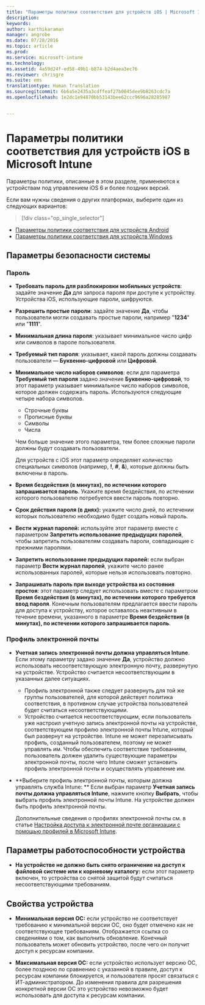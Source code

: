 ```yaml
---
title: "Параметры политики соответствия для устройств iOS | Microsoft Intune"
description: 
keywords: 
author: karthikaraman
manager: angrobe
ms.date: 07/28/2016
ms.topic: article
ms.prod: 
ms.service: microsoft-intune
ms.technology: 
ms.assetid: 4a59d24f-ed58-49b1-b874-b2d4aea3ec76
ms.reviewer: chrisgre
ms.suite: ems
translationtype: Human Translation
ms.sourcegitcommit: 6b6a5e2435a3cdffeaf27b0045dee9b8263cdc7a
ms.openlocfilehash: 1e2dc1e94870bb53143bee62ccc9696a28285987


---
```



# Параметры политики соответствия для устройств iOS в Microsoft Intune

Параметры политики, описанные в этом разделе, применяются к устройствам под управлением iOS 6 и более поздних версий.

Если вам нужны сведения о других платформах, выберите один из следующих вариантов:
> [!div class="op_single_selector"]
- [Параметры политики соответствия для устройств Android](android-compliance-policy-settings-in-microsoft-intune.md)
- [Параметры политики соответствия для устройств Windows](windows-compliance-policy-settings-in-microsoft-intune.md)

## Параметры безопасности системы
### Пароль
- **Требовать пароль для разблокировки мобильных устройств**: задайте значение **Да** для запроса пароля при доступе к устройству. Устройства iOS, использующие пароли, шифруются.

- **Разрешить простые пароли**: задайте значение **Да**, чтобы пользователи могли создавать простые пароли, например "**1234**" или "**1111**".

-  **Минимальная длина пароля**: указывает минимальное число цифр или символов в пароле пользователя.
- **Требуемый тип пароля**: указывает, какой пароль должны создавать пользователи — **Буквенно-цифровой** или **Цифровой**.

- **Минимальное число наборов символов**: если для параметра **Требуемый тип пароля** задано значение **Буквенно-цифровой**, то этот параметр указывает минимальное число наборов символов, которое должен содержать пароль. Используются следующие четыре набора символов.
  -   Строчные буквы
  -   Прописные буквы
  -   Символы
  -   Числа

  Чем больше значение этого параметра, тем более сложные пароли должны будут создавать пользователи.

  Для устройств с iOS этот параметр определяет количество специальных символов (например, **!**, **#**, **&amp;**), которые должны быть включены в пароль.
- **Время бездействия (в минутах), по истечении которого запрашивается пароль**. Укажите время бездействия, по истечении которого пользователю потребуется ввести пароль повторно.

- **Срок действия пароля (в днях):** укажите число дней, по истечении которых пользователю необходимо будет создать новый пароль.

- **Вести журнал паролей:** используйте этот параметр вместе с параметром **Запретить использование предыдущих паролей**, чтобы запретить пользователям создавать пароли, совпадающие с прежними паролями.

- **Запретить использование предыдущих паролей:** если выбран параметр **Вести журнал паролей**, укажите число ранее использованных паролей, которые нельзя использовать повторно.

- **Запрашивать пароль при выходе устройства из состояния простоя**: этот параметр следует использовать вместе с параметром **Время бездействия (в минутах), по истечении которого требуется ввод пароля**. Конечным пользователям предлагается ввести пароль для доступа к устройству, которое оставалось неактивным в течение времени, указанного в параметре **Время бездействия (в минутах), по истечении которого запрашивается пароль**.

### Профиль электронной почты
- **Учетная запись электронной почты должна управляться Intune**. Если этому параметру задано значение **Да**, устройство должно использовать несоответствующую электронную почту, развернутую на устройстве. Устройство считается несоответствующим в указанных далее ситуациях.
  - Профиль электронной также следует развернуть для той же группы пользователей, для которой действует политика соответствия, в противном случае устройства пользователей будет считаться несоответствующими.
  - Устройство считается несоответствующим, если пользователь уже настроил учетную запись электронной почты на устройстве, соответствующем профилю электронной почты Intune, который был развернут на устройстве. Intune не может перезаписывать профиль, созданный пользователем, поэтому не может управлять им. Чтобы обеспечить соответствие требованиям, пользователь должен удалить существующие параметры электронной почты, после чего Intune сможет установить профиль электронной почты и осуществлять управление им.


- **Выберите профиль электронной почты, которым должна управлять служба Intune: **
   Если выбран параметр **Учетная запись почты должна управляться Intune**, нажмите кнопку **Выбрать**, чтобы выбрать профиль электронной почты Intune. На устройстве должен быть профиль электронной почты.

     Дополнительные сведения о профилях электронной почты см. в статье [Настройка доступа к электронной почте организации с помощью профилей в Microsoft Intune](configure-access-to-corporate-email-using-email-profiles-with-microsoft-intune.md).

## Параметры работоспособности устройства

- **На устройстве не должно быть снято ограничение на доступ к файловой системе или к корневому каталогу:** если этот параметр включен, то устройства со снятой защитой будут считаться несоответствующими требованиям.

##  Свойства устройства
- **Минимальная версия ОС:** если устройство не соответствует требованию к минимальной версии ОС, оно будет отмечено как не соответствующее требованиям.
Отображается ссылка со сведениями о том, как выполнить обновление. Конечный пользователь может обновить устройство, после чего он получит доступ к ресурсам компании.

- **Максимальная версия ОС:** если устройство использует версию ОС, более позднюю по сравнению с указанной в правиле, доступ к ресурсам компании блокируется, и пользователя просят связаться с ИТ-администратором. До изменения правила для разрешения конкретной версии ОС это устройство невозможно будет использовать для доступа к ресурсам компании.



<!--HONumber=Aug16_HO5-->


